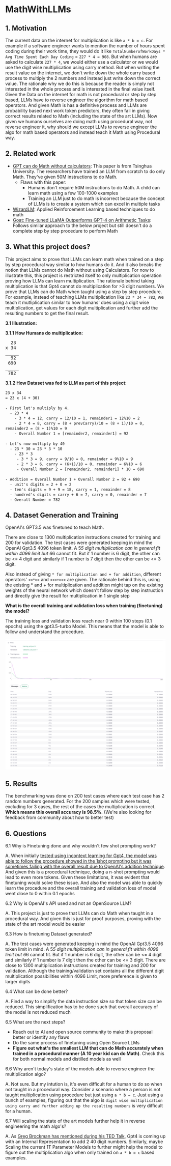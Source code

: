# MathWithLLMs

## 1. Motivation
The current data on the internet for multiplication is like ```a * b = c```. For example if a software engineer wants to mention the number of hours spent coding during their work time, they would do it like ```TotalNumberofWorkDays * Avg Time Spent Each Day Coding``` = ```227 * 4 = 908```. But when humans are asked to calculate ```227 * 4```, we would either use a calculator or we would use the digit wise multiplication using carry method. But when writing the result value on the internet, we don't write down the whole carry based process to multiply the 2 numbers and instead just write down the correct value. The rationale why we do this is because the reader is simply not interested in the whole process and is interested in the final value itself. Given the Data on the internet for math is not procedural or step by step based, LLMs have to reverse engineer the algorithm for math based operators. And given Math is has a definitive process and LLMs are probability based next work token predictors, they often fail in giving correct results related to Math (including the state of the art LLMs). Now given we humans ourselves are doing math using procedural way, not reverse engineer it, why should we except LLMs to reverse engineer the algo for math based operators and instead teach it Math using Procedural way.  

## 2. Related work
* [GPT can do Math without calculators](https://arxiv.org/pdf/2309.03241v2.pdf): This paper is from Tsinghua University. The researchers have trained an LLM from scratch to do only Math. They've given 50M instructions to do Math.
  * Flaws with this paper:
    * Humans don't require 50M instructions to do Math. A child can learn math using a few 100-1000 examples
    * Training an LLM just to do math is incorrect because the concept of LLMs is to create a system which can excel in multiple tasks
* [WizardLM](https://arxiv.org/pdf/2308.09583.pdf): Applied Reinforcement Learning based techniques to do math
* [Goat: Fine-tuned LLaMA Outperforms GPT-4 on Arithmetic Tasks](https://arxiv.org/pdf/2305.14201.pdf): Follows similar approach to the below project but still doesn't do a complete step by step procedure to perform Math

## 3. What this project does?
This project aims to prove that LLMs can learn math when trained on a step by step procedural way similar to how humans do it. And it also breaks the notion that LLMs cannot do Math without using Calculators. For now to illustrate this, this project is restricted itself to only multiplication operation proving how LLMs can learn multiplication. The rationale behind taking multiplication is that Gpt4 cannot do multiplication for >3 digit numbers. We prove that LLMs can do Math when taught using a step by step procedure. For example, instead of teaching LLMs multiplication like ```23 * 34 = 782```, we teach it mutliplication similar to how humans' does using a digit wise multiplication, get values for each digit multiplication and further add the resulting numbers to get the final result. 

**3.1 Illustration:**

**3.1.1 How Humans do multiplication:**
<pre>
  23
x 34
_____
  92
 690
_____
 782
</pre>


**3.1.2 How Dataset was fed to LLM as part of this project:**
  ```
  23 x 34
  = 23 x (4 + 30)

  - First let's multiply by 4.
    - 23 * 4
      - 3 * 4 = 12, carry = 12/10 = 1, remainder1 = 12%10 = 2
      - 2 * 4 = 8, carry = (8 + prevCarry)/10 = (8 + 1)/10 = 0, remainder2 = (8 + 1)%10 = 9
      - Overall Number 1 = [remainder2, remainder1] = 92

  - Let's now multiply by 40
    - 23 * 30 = 23 * 3 * 10
      - 23 * 3
       - 3 * 3 = 9, carry = 9/10 = 0, remainder = 9%10 = 9
       - 2 * 3 = 6, carry = (6+1)/10 = 0, remainder = 6%10 = 6
       - Overall Number 2 = [remainder2, remainder1] * 10 = 690

  - Addition = Overall Number 1 + Overall Number 2 = 92 + 690
    - unit's digits = 2 + 0 = 2
    - ten's digits = 9 + 9 = 18, carry = 1, remainder = 8
    - hundred's digits = carry + 6 = 7, carry = 0, remainder = 7
    - Overall Number = 782
   ```

## 4. Dataset Generation and Training

OpenAI's GPT3.5 was finetuned to teach Math. 

There are close to 1300 multiplication instructions created for training and 200 for validation. The test cases were generated keeping in mind the OpenAI Gpt3.5 4096 token limit. A 5*5 digit multiplication can in general fit within 4096 limit but 6*6 cannot fit. But if 1 number is 6 digit, the other can be <= 4 digit and similarly if 1 number is 7 digit then the other can be <= 3 digit. 

Also instead of giving ```* for multiplication and + for addition```, different operators' ```<<*>>``` and ```<<<+>>>``` are given. The rationale behind this is, using the existing * and + for multiplication and addition might tap on the existing weights of the neural network which doesn't follow step by step instruction and directly give the result for multiplication in 1 single step

**What is the overall training and validation loss when training (finetuning) the model?**

The training loss and validation loss reach near 0 within 100 steps (0.1 epochs) using the gpt3.5-turbo Model. This means that the model is able to follow and understand the procedure. 

![Training and validation loss](Training_and_Validation_Loss.png)

## 5. Results

The benchmarking was done on 200 test cases where each test case has 2 random numbers generated. For the 200 samples which were tested, excluding for 3 cases, the rest of the cases the multiplication is correct. **Which means this overall accuracy is 98.5%**. (We're also looking for feedback from community about how to better test)

## 6. Questions

6.1 Why is Finetuning done and why wouldn't few shot prompting work?

A. When initially [tested using incontext learning for Gpt4, the model was able to follow the procedure showed in the 1shot prompting but it was sometimes failing with the overall result due to OpenAI's addition technique](https://chat.openai.com/share/4633c517-edad-420d-8689-36f5c4393557). And given this is a procedural technique, doing a n-shot prompting would lead to even more tokens. Given these limitations, it was evident that finetuning would solve these issue. And also the model was able to quickly learn the procedure and the overall training and validation loss of model went close to 0 within 0.1 epochs

6.2 Why is OpenAI's API used and not an OpenSource LLM?

A. This project is just to prove that LLMs can do Math when taught in a procedural way. And given this is just for proof purposes, proving with the state of the art model would be easier

6.3 How is finetuning Dataset generated?

A. The test cases were generated keeping in mind the OpenAI Gpt3.5 4096 token limit in mind. A 5*5 digit multiplication can in general fit within 4096 limit but 6*6 cannot fit. But if 1 number is 6 digit, the other can be <= 4 digit and similarly if 1 number is 7 digit then the other can be <= 3 digit. There are close to 1300 multiplication instructions created for training and 200 for validation. Although the training/validation set contains all the different digit multiplication possibilities within 4096 Limit, more preference is given to larger digits 

6.4 What can be done better?

A. Find a way to simplify the data instruction size so that token size can be reduced. This simplification has to be done such that overall accuracy of the model is not reduced much

6.5 What are the next steps?

- Reach out to AI and open source community to make this proposal better or identify any flaws
- Do the same process of finetuning using Open Source LLMs
- **Figure out what's the smallest LLM that can do Math accurately when trained in a procedural manner (A 10 year kid can do Math)**. Check this for both normal models and distilled models as well

6.6 Why aren't today's state of the models able to reverse engineer the multiplication algo?

A. Not sure. But my intution is, it's even difficult for a human to do so when not taught in a procedural way. Consider a scenario where a person is not taught multiplication using procedure but just using ```a * b = c```. Just using a bunch of examples, figuring out that the algo is ```digit wise multiplication using carry and further adding up the resulting numbers``` is very difficult for a human. 

6.7 Will scaling the state of the art models further help it in reverse engineering the math algo's?

A. As [Greg Brockman has mentioned during his TED Talk](https://www.linkedin.com/posts/seeall_chatgpt-gpt-gpt4-activity-7054916094439866368-SjgR/), Gpt4 is coming up with an Internal Representation to add 2 40 digit numbers. Similarly, maybe Scaling the current 1T Parameter Models to further might help the model to figure out the multiplication algo when only trained on ```a * b = c``` based examples.
